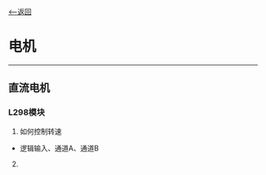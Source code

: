 [<--返回](https://6ZILIULIU.github.io/whatwhyhow.github.io/index) 

# **电机**
---

## **直流电机**

### L298模块

1. 如何控制转速

- 逻辑输入、通道A、通道B

2. 

